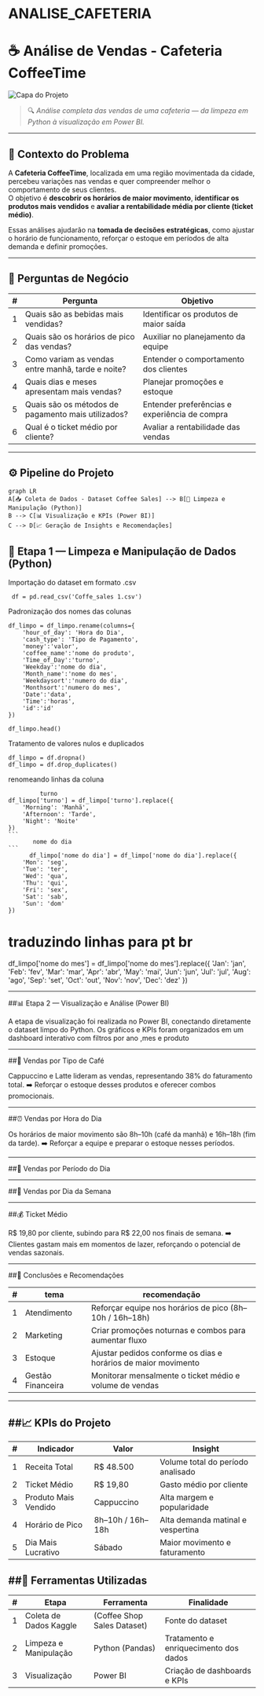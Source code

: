 # ANALISE_CAFETERIA

# ☕ Análise de Vendas - Cafeteria CoffeeTime

![Capa do Projeto](images/dashboard_cafeteria.png)

> 🔍 *Análise completa das vendas de uma cafeteria — da limpeza em Python à visualização em Power BI.*

---

## 📍 Contexto do Problema

A **Cafeteria CoffeeTime**, localizada em uma região movimentada da cidade, percebeu variações nas vendas e quer compreender melhor o comportamento de seus clientes.  
O objetivo é **descobrir os horários de maior movimento**, **identificar os produtos mais vendidos** e **avaliar a rentabilidade média por cliente (ticket médio)**.  

Essas análises ajudarão na **tomada de decisões estratégicas**, como ajustar o horário de funcionamento, reforçar o estoque em períodos de alta demanda e definir promoções.

---

## 🎯 Perguntas de Negócio

| # | Pergunta | Objetivo |
|:-:|-----------|-----------|
| 1 | Quais são as bebidas mais vendidas? | Identificar os produtos de maior saída |
| 2 | Quais são os horários de pico das vendas? | Auxiliar no planejamento da equipe |
| 3 | Como variam as vendas entre manhã, tarde e noite? | Entender o comportamento dos clientes |
| 4 | Quais dias e meses apresentam mais vendas? | Planejar promoções e estoque |
| 5 | Quais são os métodos de pagamento mais utilizados? | Entender preferências e experiência de compra |
| 6 | Qual é o ticket médio por cliente? | Avaliar a rentabilidade das vendas |

---

## ⚙️ Pipeline do Projeto

```mermaid
graph LR
A[📥 Coleta de Dados - Dataset Coffee Sales] --> B[🐍 Limpeza e Manipulação (Python)]
B --> C[📊 Visualização e KPIs (Power BI)]
C --> D[📈 Geração de Insights e Recomendações]
````

## 🧹 Etapa 1 — Limpeza e Manipulação de Dados (Python)


Importação do dataset em formato .csv
````
 df = pd.read_csv('Coffe_sales 1.csv')
  ````
Padronização dos nomes das colunas
````
df_limpo = df_limpo.rename(columns={
    'hour_of_day': 'Hora do Dia',
    'cash_type': 'Tipo de Pagamento',
    'money':'valor',
    'coffee_name':'nome do produto',
    'Time_of_Day':'turno',
    'Weekday':'nome do dia',
    'Month_name':'nome do mes',
    'Weekdaysort':'numero do dia',
    'Monthsort':'numero do mes',
    'Date':'data',
    'Time':'horas',
    'id':'id'
})

df_limpo.head()
````

Tratamento de valores nulos e duplicados
````
df_limpo = df.dropna()
df_limpo = df.drop_duplicates()
````
renomeando linhas  da coluna 
         
````         
         turno    
df_limpo['turno'] = df_limpo['turno'].replace({
    'Morning': 'Manhã',
    'Afternoon': 'Tarde',
    'Night': 'Noite'
})
```
       nome do dia
```
      df_limpo['nome do dia'] = df_limpo['nome do dia'].replace({
    'Mon': 'seg',
    'Tue': 'ter',
    'Wed': 'qua',
    'Thu': 'qui',
    'Fri': 'sex',
    'Sat': 'sab',
    'Sun': 'dom'
})
````

# traduzindo linhas para pt br
df_limpo['nome do mes'] = df_limpo['nome do mes'].replace({
    'Jan': 'jan',
    'Feb': 'fev',
    'Mar': 'mar',
    'Apr': 'abr',
    'May': 'mai',
    'Jun': 'jun',
    'Jul': 'jul',
    'Aug': 'ago',
    'Sep': 'set',
    'Oct': 'out',
    'Nov': 'nov',
    'Dec': 'dez'
})

---

##📊 Etapa 2 — Visualização e Análise (Power BI)

A etapa de visualização foi realizada no Power BI, conectando diretamente o dataset limpo do Python.
Os gráficos e KPIs foram organizados em um dashboard interativo com filtros por ano ,mes e produto

---

##🥇 Vendas por Tipo de Café

Cappuccino e Latte lideram as vendas, representando 38% do faturamento total.
➡️ Reforçar o estoque desses produtos e oferecer combos promocionais.

---

##⏰ Vendas por Hora do Dia

Os horários de maior movimento são 8h–10h (café da manhã) e 16h–18h (fim da tarde).
➡️ Reforçar a equipe e preparar o estoque nesses períodos.

---

##🌅 Vendas por Período do Dia

---

##📆 Vendas por Dia da Semana

---

##💰 Ticket Médio

R$ 19,80 por cliente, subindo para R$ 22,00 nos finais de semana.
➡️ Clientes gastam mais em momentos de lazer, reforçando o potencial de vendas sazonais.

---

##🧠 Conclusões e Recomendações

|#| tema | recomendação |
|:-:|-----------|-----------|
| 1 | Atendimento |Reforçar equipe nos horários de pico (8h–10h / 16h–18h)|
| 2 | Marketing | Criar promoções noturnas e combos para aumentar fluxo |
| 3 |Estoque | Ajustar pedidos conforme os dias e horários de maior movimento |
| 4 | Gestão Financeira |Monitorar mensalmente o ticket médio e volume de vendas |

---

##📈 KPIs do Projeto
--

| # | Indicador|	Valor | 	Insight
|:-:|-----------|-----------|------------|
| 1 | Receita Total |R$ 48.500| Volume total do período analisado|
| 2 | Ticket Médio |R$ 19,80|Gasto médio por cliente|
| 3 | Produto Mais Vendido | Cappuccino |Alta margem e popularidade|
| 4 | Horário de Pico |8h–10h / 16h–18h|Alta demanda matinal e vespertina|
| 5 |Dia Mais Lucrativo |Sábado|Maior movimento e faturamento|

##🧰 Ferramentas Utilizadas
--

|#|Etapa|	Ferramenta|	Finalidade|
|:-:|-----------|-----------|------------|
|1|Coleta de Dados	Kaggle| (Coffee Shop Sales Dataset)|	Fonte do dataset|
|2|Limpeza e Manipulação|	Python (Pandas)|	Tratamento e enriquecimento dos dados|
|3|Visualização|	Power BI|	Criação de dashboards e KPIs|

